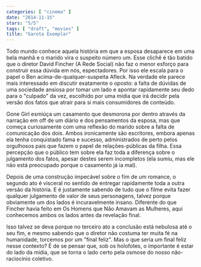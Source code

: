 ```yaml
---
categories: [ "cinema" ]
date: "2014-11-15"
stars: "5/5"
tags: [ "draft", "movies" ]
title: "Garota Exemplar"
---
```

Todo mundo conhece aquela história em que a esposa desaparece em uma bela
manhã e o marido vira o suspeito número um. Esse clichê é tão batido
que o diretor David Fincher (A Rede Social) não faz o menor esforço para
construir essa dúvida em nós, espectadores. Por isso ele escala para
o papel o Ben acima-de-qualquer-suspeita Afleck. Na verdade ele parece
mais interessado em discutir exatamente o oposto: a falta de dúvidas de
uma sociedade ansiosa por tomar um lado e apontar rapidamente seu dedo
para o "culpado" da vez, escolhido por uma mídia que irá decidir pela
versão dos fatos que atrair para si mais consumidores de conteúdo.

Gone Girl esmiúça um casamento que desmorona por dentro através
da narração em off de um diário e dos pensamentos da esposa, mas
que começa curiosamente com uma reflexão do marido sobre a falta
de comunicação dos dois. Ambos ironicamente são escritores, embora
apenas ela tenha conquistado fama e sucesso, administrados de perto pelos
orgulhosos pais que fazem o papel de relações-públicas da filha. Essa
percepção que o público tem sobre ela faz toda a diferença sobre
o julgamento dos fatos, apesar destes serem incompletos (ela sumiu,
mas ele não está preocupado porque o casamento já ia mal).

Depois de uma construção impecável sobre o fim de um romance,
o segundo ato é visceral no sentido de entregar rapidamente toda a
outra versão da história. E é justamente sabendo de tudo que o filme
evita fazer qualquer julgamento de valor de seus personagens, talvez
porque obviamente um dos lados é incuravelmente insano. Diferente do
que Fincher havia feito em Os Homens que Não Amavam as Mulheres, aqui
conhecemos ambos os lados antes da revelação final.

Isso talvez se deva porque no terceiro ato a conclusão está nebulosa
até o seu fim, e mesmo sabendo que o diretor não costuma ter muita
fé na humanidade, torcemos por um "final feliz". Mas o que seria um
final feliz nesse contexto? É de se pensar que, sob os holofotes, o
importante é estar do lado da mídia, que se torna o lado certo pela
osmose do nosso não-raciocínio coletivo.
